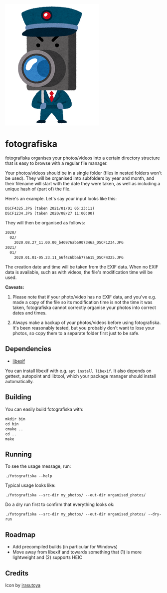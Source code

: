 <!--
© 2022 Vlad-Stefan Harbuz <vlad@vladh.net>
SPDX-License-Identifier: blessing
-->

![pstr string functions](images/character_bouhan_camera_sm1.png)

# fotografiska

fotografiska organises your photos/videos into a certain directory structure that is easy
to browse with a regular file manager.

Your photos/videos should be in a single folder (files in nested folders won't be used).
They will be organised into subfolders by year and month, and their filename will start
with the date they were taken, as well as including a unique hash of (part of) the file.

Here's an example. Let's say your input looks like this:

```
DSCF4325.JPG (taken 2021/01/01 05:23:11)
DSCF1234.JPG (taken 2020/08/27 11:00:00)
```

They will then be organised as follows:

```
2020/
  02/
    2020.08.27_11.00.00_b46976ab6907346a_DSCF1234.JPG
2021/
  01/
    2020.01.01-05.23.11_66f4c6bbab77a615_DSCF4325.JPG
```

The creation date and time will be taken from the EXIF data. When no EXIF data is
available, such as with videos, the file's modification time will be used.

**Caveats:**

1. Please note that if your photo/video has no EXIF data, and you've e.g. made a copy of
   the file so its modification time is not the time it was taken, fotografiska cannot
   correctly organise your photos into correct dates and times.

2. Always make a backup of your photos/videos before using fotografiska. It's been
   reasonably tested, but you probably don't want to lose your photos, so copy them to a
   separate folder first just to be safe.

## Dependencies

* [libexif](https://github.com/libexif/libexif)

You can install libexif with e.g. `apt install libexif`. It also depends on gettext,
autopoint and libtool, which your package manager should install automatically.

## Building

You can easily build fotografiska with:

```shell
mkdir bin
cd bin
cmake ..
cd ..
make
```

## Running

To see the usage message, run:

```shell
./fotografiska --help
```

Typical usage looks like:

```shell
./fotografiska --src-dir my_photos/ --out-dir organised_photos/
```

Do a dry run first to confirm that everything looks ok:

```shell
./fotografiska --src-dir my_photos/ --out-dir organised_photos/ --dry-run
```

## Roadmap

* Add precompiled builds (in particular for Windows)
* Move away from libexif and towards something that (1) is more lightweight
  and (2) supports HEIC

## Credits

Icon by [irasutoya](https://www.irasutoya.com)
